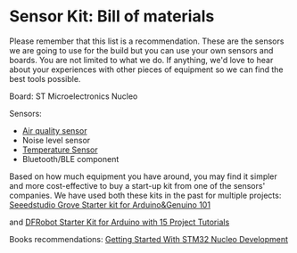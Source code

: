 Sensor Kit: Bill of materials
=======================

Please remember that this list is a recommendation.  These are the sensors we are going to use for the build but you can use your own sensors and boards.  You are not limited to what we do.  If anything, we'd love to hear about your experiences with other pieces of equipment so we can find the best tools possible.

Board:
ST Microelectronics Nucleo

Sensors:
 - <a target="_blank" href="https://www.amazon.com/gp/product/B011XW9J3M/ref=as_li_tl?ie=UTF8&camp=1789&creative=9325&creativeASIN=B011XW9J3M&linkCode=as2&tag=smarttrans-20&linkId=a0b95951e6fc0179ff19f9c20a47fe20">Air quality sensor</a><img src="//ir-na.amazon-adsystem.com/e/ir?t=smarttrans-20&l=am2&o=1&a=B011XW9J3M" width="1" height="1" border="0" alt="" style="border:none !important; margin:0px !important;" />
 - Noise level sensor
 - <a target="_blank" href="https://www.amazon.com/gp/product/B01K4ID3G0/ref=as_li_tl?ie=UTF8&camp=1789&creative=9325&creativeASIN=B01K4ID3G0&linkCode=as2&tag=smarttrans-20&linkId=73169e49883e24432682e03ca6e6eebc">Temperature Sensor</a><img src="//ir-na.amazon-adsystem.com/e/ir?t=smarttrans-20&l=am2&o=1&a=B01K4ID3G0" width="1" height="1" border="0" alt="" style="border:none !important; margin:0px !important;" />
 - Bluetooth/BLE component

Based on how much equipment you have around, you may find it simpler and more cost-effective to buy a start-up kit from one of the sensors' companies.
We have used both these kits in the past for multiple projects:
<a target="_blank" href="https://www.amazon.com/gp/product/B01HT9EX2U/ref=as_li_tl?ie=UTF8&camp=1789&creative=9325&creativeASIN=B01HT9EX2U&linkCode=as2&tag=smarttrans-20&linkId=d83394a6ae34b022a09bf86ae35cbc4a">Seeedstudio Grove Starter kit for Arduino&amp;Genuino 101</a><img src="//ir-na.amazon-adsystem.com/e/ir?t=smarttrans-20&l=am2&o=1&a=B01HT9EX2U" width="1" height="1" border="0" alt="" style="border:none !important; margin:0px !important;" />

and
<a target="_blank" href="https://www.amazon.com/gp/product/B00R5CCG76/ref=as_li_tl?ie=UTF8&camp=1789&creative=9325&creativeASIN=B00R5CCG76&linkCode=as2&tag=smarttrans-20&linkId=6693f7559bcb1e8fce9d2084d711f345">DFRobot Starter Kit for Arduino with 15 Project Tutorials</a><img src="//ir-na.amazon-adsystem.com/e/ir?t=smarttrans-20&l=am2&o=1&a=B00R5CCG76" width="1" height="1" border="0" alt="" style="border:none !important; margin:0px !important;" />

Books recommendations:
<a target="_blank" href="https://www.amazon.com/gp/product/B00WBU4BPW/ref=as_li_tl?ie=UTF8&camp=1789&creative=9325&creativeASIN=B00WBU4BPW&linkCode=as2&tag=smarttrans-20&linkId=c63ebe425d15179887e2a7557542b236">Getting Started With STM32 Nucleo Development</a><img src="//ir-na.amazon-adsystem.com/e/ir?t=smarttrans-20&l=am2&o=1&a=B00WBU4BPW" width="1" height="1" border="0" alt="" style="border:none !important; margin:0px !important;" />

